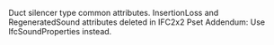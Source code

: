 ﻿Duct silencer type common attributes.
InsertionLoss and RegeneratedSound attributes deleted in IFC2x2 Pset Addendum: Use IfcSoundProperties instead.